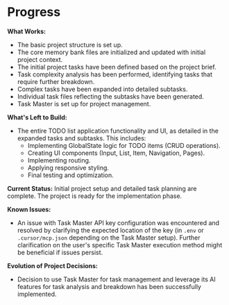 # Progress

**What Works:**
- The basic project structure is set up.
- The core memory bank files are initialized and updated with initial project context.
- The initial project tasks have been defined based on the project brief.
- Task complexity analysis has been performed, identifying tasks that require further breakdown.
- Complex tasks have been expanded into detailed subtasks.
- Individual task files reflecting the subtasks have been generated.
- Task Master is set up for project management.

**What's Left to Build:**
- The entire TODO list application functionality and UI, as detailed in the expanded tasks and subtasks. This includes:
    - Implementing GlobalState logic for TODO items (CRUD operations).
    - Creating UI components (Input, List, Item, Navigation, Pages).
    - Implementing routing.
    - Applying responsive styling.
    - Final testing and optimization.

**Current Status:** Initial project setup and detailed task planning are complete. The project is ready for the implementation phase.

**Known Issues:**
- An issue with Task Master API key configuration was encountered and resolved by clarifying the expected location of the key (in `.env` or `.cursor/mcp.json` depending on the Task Master setup). Further clarification on the user's specific Task Master execution method might be beneficial if issues persist.

**Evolution of Project Decisions:**
- Decision to use Task Master for task management and leverage its AI features for task analysis and breakdown has been successfully implemented.
